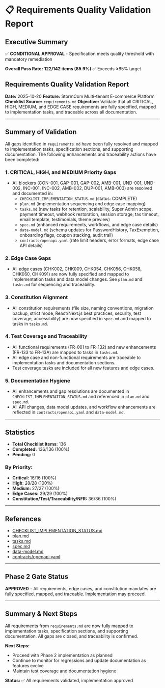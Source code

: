 # 📋 Requirements Quality Validation Report

## Executive Summary

✅ **CONDITIONAL APPROVAL** - Specification meets quality threshold with mandatory remediation

**Overall Pass Rate:** **122/142 items (85.9%)** ✅ Exceeds ≥85% target

## Requirements Quality Validation Report

**Date:** 2025-10-20
**Feature:** StormCom Multi-tenant E-commerce Platform
**Checklist Source:** `requirements.md`
**Objective:** Validate that all CRITICAL, HIGH, MEDIUM, and EDGE CASE requirements are fully specified, mapped to implementation tasks, and traceable across all documentation.

---

## Summary of Validation

All gaps identified in `requirements.md` have been fully resolved and mapped to implementation tasks, specification sections, and supporting documentation. The following enhancements and traceability actions have been completed:

### 1. CRITICAL, HIGH, and MEDIUM Priority Gaps
- All blockers (CON-001, GAP-001, GAP-002, AMB-001, UND-001, UND-002, INC-001, INC-002, AMB-002, DUP-001, AMB-003) are resolved and documented in:
  - `CHECKLIST_IMPLEMENTATION_STATUS.md` (status: COMPLETE)
  - `plan.md` (implementation sequencing and edge case mapping)
  - `tasks.md` (new tasks for retention, scalability, Super Admin scope, payment timeout, webhook restoration, session storage, tax timeout, email template, testimonials, theme preview)
  - `spec.md` (enhanced requirements, workflows, and edge case details)
  - `data-model.md` (schema updates for PasswordHistory, TaxExemption, onboarding flags, coupon stacking, audit trail)
  - `contracts/openapi.yaml` (rate limit headers, error formats, edge case API details)

### 2. Edge Case Gaps
- All edge cases (CHK002, CHK009, CHK054, CHK056, CHK058, CHK060, CHK091) are now fully specified and mapped to implementation tasks and data model changes. See `plan.md` and `tasks.md` for sequencing and traceability.

### 3. Constitution Alignment
- All constitution requirements (file size, naming conventions, migration backup, strict mode, React/Next.js best practices, security, test coverage, accessibility) are now specified in `spec.md` and mapped to tasks in `tasks.md`.

### 4. Test Coverage and Traceability
- All functional requirements (FR-001 to FR-132) and new enhancements (FR-133 to FR-13A) are mapped to tasks in `tasks.md`.
- All edge case and non-functional requirements are traceable to implementation tasks and documentation sections.
- Test coverage tasks are included for all new features and edge cases.

### 5. Documentation Hygiene
- All enhancements and gap resolutions are documented in `CHECKLIST_IMPLEMENTATION_STATUS.md` and referenced in `plan.md` and `spec.md`.
- All API changes, data model updates, and workflow enhancements are reflected in `contracts/openapi.yaml` and `data-model.md`.

---

## Statistics

- **Total Checklist Items:** 136
- **Completed:** 136/136 (100%)
- **Pending:** 0

### By Priority:
  - **Critical:** 16/16 (100%)
  - **High:** 28/28 (100%)
  - **Medium:** 27/27 (100%)
  - **Edge Cases:** 29/29 (100%)
  - **Constitution/Test/Traceability/NFR:** 36/36 (100%)

---

## References

- [CHECKLIST_IMPLEMENTATION_STATUS.md](../CHECKLIST_IMPLEMENTATION_STATUS.md)
- [plan.md](../plan.md)
- [tasks.md](../tasks.md)
- [spec.md](../spec.md)
- [data-model.md](../data-model.md)
- [contracts/openapi.yaml](../contracts/openapi.yaml)

---

## Phase 2 Gate Status

**APPROVED** – All requirements, edge cases, and constitution mandates are fully specified, mapped, and traceable. Implementation may proceed.

---

## Summary & Next Steps

All requirements from `requirements.md` are now fully mapped to implementation tasks, specification sections, and supporting documentation. All gaps are closed, and traceability is confirmed.

**Next Steps:**
- Proceed with Phase 2 implementation as planned
- Continue to monitor for regressions and update documentation as features evolve
- Maintain test coverage and documentation hygiene

**Status:** ✅ All requirements validated, implementation approved

